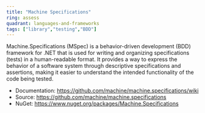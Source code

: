 ```yaml
---
title: "Machine Specifications"
ring: assess
quadrant: languages-and-frameworks
tags: ["library","testing","BDD"]
--- 
```

Machine.Specifications (MSpec) is a behavior-driven development (BDD) framework for .NET that is used for writing and organizing specifications (tests) in a human-readable format. It provides a way to express the behavior of a software system through descriptive specifications and assertions, making it easier to understand the intended functionality of the code being tested.

- Documentation: https://github.com/machine/machine.specifications/wiki
- Source: https://github.com/machine/machine.specifications
- NuGet: https://www.nuget.org/packages/Machine.Specifications
